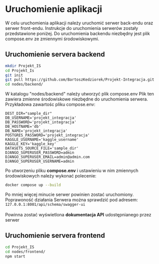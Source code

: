 # Uruchomienie aplikacji
W celu uruchomienia aplikacji należy uruchomić serwer back-endu oraz serwer front-endu.
Instrukcje do uruchomienia serwerów zostały przedstawione poniżej. Do uruchomienia backendu niezbędny
jest plik compose.env ze zmiennymi środowiskowymi.

## Uruchomienie servera backend
```bash
mkdir Projekt_IS
cd Projekt_Is
git init
git pull https://github.com/BartoszKedziorek/Projekt-Integracja.git
cd nodes/backend/
```
W katalogu "nodes/backend" należy utworzyć plik compose.env
Plik ten zawiera zmienne środowiskowe niezbędne do uruchomienia
serwera. Przykładowa zawartośc pliku compose.env:
```
DEST_DIR="sample_dir"
DB_USERNAME='projekt_integracja'
DB_PASSWORD='projekt_integracja'
DB_HOSTNAME='db'
DB_NAME='projekt_integracja'
POSTGRES_PASSWORD='projekt_integracja'
KAGGLE_USERNAME='kaggle_username'
KAGGLE_KEY='kaggle_key'
DATASETS_SOURCE_FILE='sample_dir'
DJANGO_SUPERUSER_PASSWORD=admin
DJANGO_SUPERUSER_EMAIL=admin@admin.com
DJANGO_SUPERUSER_USERNAME=admin
```
Po utworzeniu pliku **compose.env** i ustawieniu w nim zmiennych
środowiskowych należy wykonać polecenie:
```bash
docker compose up --build
```

Po mniej więcej minucie serwer powinien zostać uruchomiony. Poprawoność działania
Serwera można sprawdzić pod adresem:
```127.0.0.1:8001/api/schema/swagger-ui```<br /><br />
Powinna zostać wyświetlona **dokumentacja API** udostępnianego przez serwer

## Uruchomienie servera frontend
```bash
cd Projekt_IS
cd nodes/frontend/
npm start
```
